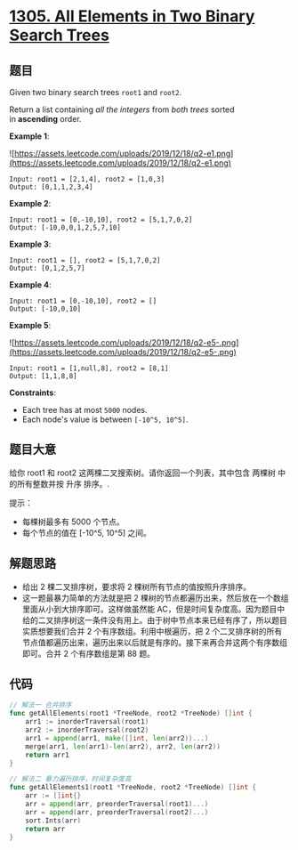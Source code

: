 # [1305. All Elements in Two Binary Search Trees](https://leetcode.com/problems/all-elements-in-two-binary-search-trees/)



## 题目

Given two binary search trees `root1` and `root2`.

Return a list containing *all the integers* from *both trees* sorted in **ascending** order.

**Example 1**:

![https://assets.leetcode.com/uploads/2019/12/18/q2-e1.png](https://assets.leetcode.com/uploads/2019/12/18/q2-e1.png)

```
Input: root1 = [2,1,4], root2 = [1,0,3]
Output: [0,1,1,2,3,4]
```

**Example 2**:

```
Input: root1 = [0,-10,10], root2 = [5,1,7,0,2]
Output: [-10,0,0,1,2,5,7,10]
```

**Example 3**:

```
Input: root1 = [], root2 = [5,1,7,0,2]
Output: [0,1,2,5,7]
```

**Example 4**:

```
Input: root1 = [0,-10,10], root2 = []
Output: [-10,0,10]
```

**Example 5**:

![https://assets.leetcode.com/uploads/2019/12/18/q2-e5-.png](https://assets.leetcode.com/uploads/2019/12/18/q2-e5-.png)

```
Input: root1 = [1,null,8], root2 = [8,1]
Output: [1,1,8,8]
```

**Constraints**:

- Each tree has at most `5000` nodes.
- Each node's value is between `[-10^5, 10^5]`.

## 题目大意

给你 root1 和 root2 这两棵二叉搜索树。请你返回一个列表，其中包含 两棵树 中的所有整数并按 升序 排序。.

提示：

- 每棵树最多有 5000 个节点。
- 每个节点的值在 [-10^5, 10^5] 之间。


## 解题思路

- 给出 2 棵二叉排序树，要求将 2 棵树所有节点的值按照升序排序。
- 这一题最暴力简单的方法就是把 2 棵树的节点都遍历出来，然后放在一个数组里面从小到大排序即可。这样做虽然能 AC，但是时间复杂度高。因为题目中给的二叉排序树这一条件没有用上。由于树中节点本来已经有序了，所以题目实质想要我们合并 2 个有序数组。利用中根遍历，把 2 个二叉排序树的所有节点值都遍历出来，遍历出来以后就是有序的。接下来再合并这两个有序数组即可。合并 2 个有序数组是第 88 题。

## 代码

```go
// 解法一 合并排序
func getAllElements(root1 *TreeNode, root2 *TreeNode) []int {
	arr1 := inorderTraversal(root1)
	arr2 := inorderTraversal(root2)
	arr1 = append(arr1, make([]int, len(arr2))...)
	merge(arr1, len(arr1)-len(arr2), arr2, len(arr2))
	return arr1
}

// 解法二 暴力遍历排序，时间复杂度高
func getAllElements1(root1 *TreeNode, root2 *TreeNode) []int {
	arr := []int{}
	arr = append(arr, preorderTraversal(root1)...)
	arr = append(arr, preorderTraversal(root2)...)
	sort.Ints(arr)
	return arr
}
```
